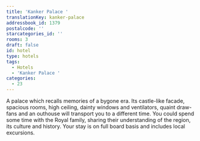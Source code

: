 ```yaml
---
title: 'Kanker Palace '
translationKey: kanker-palace
addressbook_id: 1379
postalcode: ''
starcategories_id: ''
rooms: 3
draft: false
id: hotel
type: hotels
tags:
  - Hotels
  - 'Kanker Palace '
categories:
  - 23
---
```

A palace which recalls memories of a bygone era. Its castle-like facade, spacious rooms, high ceiling, dainty windows and ventilators, quaint draw-fans and an outhouse will transport you to a different time. You could spend some time with the Royal family, sharing their understanding of the region, its culture and history. Your stay is on full board basis and includes local excursions.
